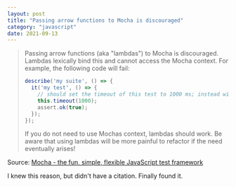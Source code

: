 ```yaml
---
layout: post
title: "Passing arrow functions to Mocha is discouraged"
category: "javascript"
date: 2021-09-13
---
```


> Passing arrow functions (aka "lambdas") to Mocha is discouraged. Lambdas lexically bind this and cannot access the Mocha context. For example, the following code will fail:
>
> ```javascript
> describe('my suite', () => {
>   it('my test', () => {
>     // should set the timeout of this test to 1000 ms; instead will fail
>     this.timeout(1000);
>     assert.ok(true);
>   });
> });
> ```
> 
> If you do not need to use Mochas context, lambdas should work. Be aware that using lambdas will be more painful to refactor if the need eventually arises!

Source: [Mocha - the fun, simple, flexible JavaScript test framework](https://mochajs.org/#arrow-functions)

I knew this reason, but didn't have a citation.  Finally found it.

